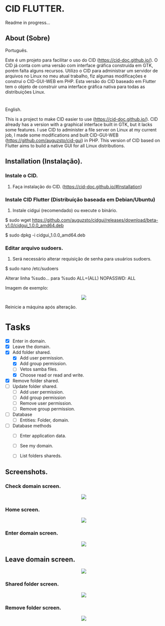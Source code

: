 # CID FLUTTER.

Readme in progress...

## About (Sobre)
Português.

Este é um projeto para facilitar o uso do CID (https://cid-doc.github.io/). O CID já conta com uma versão com interface gráfica construída em GTK, porém falta alguns recursos. Utilizo o CID para administrar um servidor de arquivos no Linux no meu atual trabalho, fiz algumas modificações e construí o CID-GUI-WEB em PHP. Esta versão do CID baseado em Flutter tem o objeto de construir uma interface gráfica nativa para todas as distribuições Linux.

#

English.

This is a project to make CID easier to use (https://cid-doc.github.io/). CID already has a version with a graphical interface built in GTK, but it lacks some features. I use CID to administer a file server on Linux at my current job, I made some modifications and built CID-GUI-WEB (https://github.com/auguzsto/cid-gui) in PHP. This version of CID based on Flutter aims to build a native GUI for all Linux distributions.

## Installation (Instalação).
### Instale o CID.
1. Faça instalação do CID. (https://cid-doc.github.io/#Installation)

### Instale CID Flutter (Distribuíção baseada em Debian/Ubuntu)
1. Instale cidgui (recomendado) ou execute o binário.

$ sudo wget https://github.com/auguzsto/cidgui/releases/download/beta-v1.0/cidgui_1.0.0_amd64.deb

$ sudo dpkg -i cidgui_1.0.0_amd64.deb

### Editar arquivo sudoers.
1. Será necessário alterar requisição de senha para usuários sudoers.

$ sudo nano /etc/sudoers

Alterar linha %sudo... para %sudo ALL=(ALL) NOPASSWD: ALL

Imagem de exemplo:
<div align="center"><img src="https://i.imgur.com/6B7RcMR.png"></div>

Reinicie a máquina após alteração.

# Tasks
- [x] Enter in domain.
- [x] Leave the domain.
- [x] Add folder shared.
     - [x] Add user permission.
     - [x] Add group permission.
     - [ ] Vetos samba files.
     - [x] Choose read or read and write.
- [x] Remove folder shared.
- [ ] Update folder shared.
     - [ ] Add user permission.
     - [ ] Add group permission
     - [ ] Remove user permission.
     - [ ] Remove group permission.
- [ ] Database
     - [ ] Entities: Folder, domain.
- [ ] Database methods
     - [ ] Enter application data.
     - [ ] See my domain.
     - [ ] List folders shareds.


## Screenshots.

### Check domain screen.
<div align="center"><img src="https://i.imgur.com/LpTd58r.png"></div>

### Home screen.
<div align="center"><img src="https://i.imgur.com/YQeuQ22.png"></div>

### Enter domain screen.
<div align="center"><img src="https://i.imgur.com/81gGv4X.png"></div>

## Leave domain screen.
<div align="center"><img src="https://i.imgur.com/qezk77T.png"></div>

### Shared folder screen.
<div align="center"><img src="https://i.imgur.com/I8BWjMj.png"></div>

### Remove folder screen.
<div align="center"><img src="https://i.imgur.com/BqwSbuM.png"></div>
